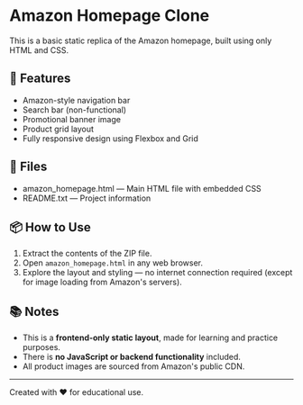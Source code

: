 # Amazon Homepage Clone

This is a basic static replica of the Amazon homepage, built using only HTML and CSS.

## 🚀 Features

- Amazon-style navigation bar
- Search bar (non-functional)
- Promotional banner image
- Product grid layout
- Fully responsive design using Flexbox and Grid

## 📁 Files

- amazon_homepage.html — Main HTML file with embedded CSS
- README.txt — Project information

## 📦 How to Use

1. Extract the contents of the ZIP file.
2. Open `amazon_homepage.html` in any web browser.
3. Explore the layout and styling — no internet connection required (except for image loading from Amazon's servers).

## 📚 Notes

- This is a **frontend-only static layout**, made for learning and practice purposes.
- There is **no JavaScript or backend functionality** included.
- All product images are sourced from Amazon's public CDN.

---

Created with ❤️ for educational use.
